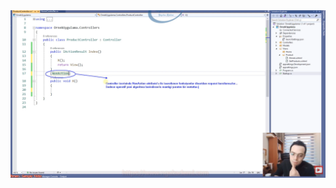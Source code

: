 <img src="https://github.com/musauyumaz/CSharp/blob/main/Gen%C3%A7ay%20Y%C4%B1ld%C4%B1z/Asp.NET%20Core%205.0%20E%C4%9Fitimi/16)%20Asp.NET%20Core%205.0%20-%20NonAction%20ve%20NonController%20Attributelar%C4%B1/Ekran%20g%C3%B6r%C3%BCnt%C3%BCs%C3%BC%202022-07-10%20132007.png" width="auto">
